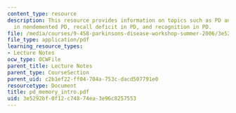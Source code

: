 ```yaml
---
content_type: resource
description: This resource provides information on topics such as PD and memory, recall
  in nondemented PD, recall deficit in PD, and recognition in PD.
file: /media/courses/9-458-parkinsons-disease-workshop-summer-2006/3e5292bf0f12c74874ea3e96c8257553_pd_memory_intro.pdf
file_type: application/pdf
learning_resource_types:
- Lecture Notes
ocw_type: OCWFile
parent_title: Lecture Notes
parent_type: CourseSection
parent_uid: c2b1ef22-ff04-704a-753c-dacd507791e0
resourcetype: Document
title: pd_memory_intro.pdf
uid: 3e5292bf-0f12-c748-74ea-3e96c8257553
---
```


